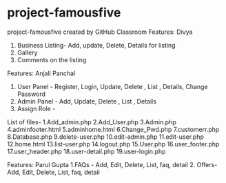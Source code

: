 # project-famousfive
project-famousfive created by GitHub Classroom
Features: Divya
1. Business Listing- Add, update, Delete, Details for listing
2. Gallery
3. Comments on the listing

Features: Anjali Panchal
1. User Panel - Register, Login, Update, Delete , List , Details, Change Password
2. Admin Panel - Add, Update, Delete , List , Details
3. Assign Role -

List of files-
1.Add_admin.php
2.Add_User.php
3.Admin.php
4.adminfooter.html
5.adminhome.html
6.Change_Pwd.php
7.customerr.php
8.Database.php
9.delete-user.php
10.edit-admin.php
11.edit-user.php
12.home.html
13.list-user.php
14.logout.php
15.User.php
16.user_footer.php
17.user_header.php
18.user-detail.php
19.user-login.php

Features: Parul Gupta
1.FAQs - Add, Edit, Delete, List, faq, detail
2. Offers- Add, Edit, Delete, List, faq, detail